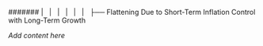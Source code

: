 ####### |   |   |   |   |   |   ├── Flattening Due to Short-Term Inflation Control with Long-Term Growth

*Add content here*